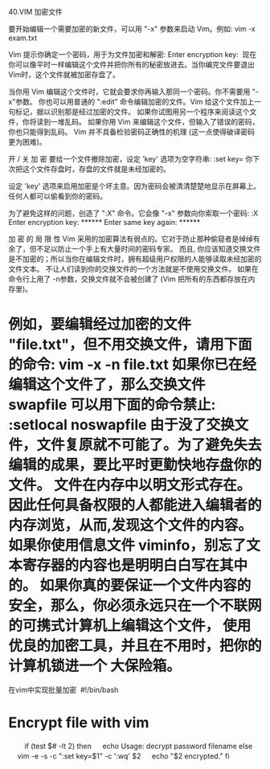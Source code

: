 40.VIM 加密文件

要开始编辑一个需要加密的新文件，可以用 "-x" 参数来启动 Vim。例如:
vim -x exam.txt

Vim 提示你确定一个密码，用于为文件加密和解密:
Enter encryption key: 
现在你可以像平时一样编辑这个文件并把你所有的秘密放进去。当你编完文件要退出 Vim时，这个文件就被加密存盘了。

当你用 Vim 编辑这个文件时，它就会要求你再输入那同一个密码。你不需要用 "-x"参数。
你也可以用普通的 ":edit" 命令编辑加密的文件。Vim 给这个文件加上一句标记，据以识别那是经过加密的文件。
如果你试图用另一个程序来阅读这个文件，你将读到一堆乱码。
如果你用 Vim 来编辑这个文件，但输入了错误的密码，你也只能得到乱码。
Vim 并不具备检验密码正确性的机理 (这一点使得破译密码更为困难)。

开 / 关 加 密
要给一个文件撤除加密，设定 'key' 选项为空字符串:
:set key=
你下次把这个文件存盘时，存盘的文件就是未经加密的。

设定 'key' 选项来启用加密是个坏主意。因为密码会被清清楚楚地显示在屏幕上。任何人都可以偷看到你的密码。

为了避免这样的问题，创造了 ":X" 命令。它会像 "-x" 参数向你索取一个密码:
:X
Enter encryption key: ******
Enter same key again: ******

加 密 的 局 限 性
Vim 采用的加密算法有弱点的。它对于防止那种偷窥者是绰绰有余了，但不足以防止一个手上有大量时间的密码专家。
而且, 你应该知道交换文件是不加密的；所以当你在编辑文件时，拥有超级用户权限的人能够读取未经加密的文件文本。
不让人们读到你的交换文件的一个方法就是不使用交换文件。
如果在命令行上用了 -n参数，交换文件就不会被创建了 (Vim 把所有的东西都存放在内存里)。

例如，要编辑经过加密的文件 "file.txt"，但不用交换文件，请用下面的命令:
vim -x -n file.txt
如果你已在经编辑这个文件了，那么交换文件 swapfile 可以用下面的命令禁止:
:setlocal noswapfile
由于没了交换文件，文件复原就不可能了。为了避免失去编辑的成果，要比平时更勤快地存盘你的文件。
文件在内存中以明文形式存在。因此任何具备权限的人都能进入编辑者的内存浏览，从而,发现这个文件的内容。
如果你使用信息文件 viminfo，别忘了文本寄存器的内容也是明明白白写在其中的。
如果你真的要保证一个文件内容的安全，那么，你必须永远只在一个不联网的可携式计算机上编辑这个文件，
使用优良的加密工具，并且在不用时，把你的计算机锁进一个
大保险箱。
============
在vim中实现批量加密 
#!/bin/bash
# Encrypt file with vim
　　
if (test $# -lt 2) then
　 echo Usage: decrypt password filename
else
　 vim -e -s -c ":set key=$1" -c ':wq' $2
　 echo "$2 encrypted."
fi
